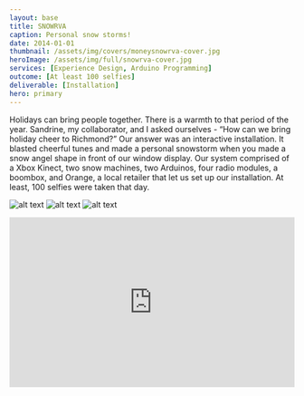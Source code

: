 ```yaml
---
layout: base
title: SNOWRVA
caption: Personal snow storms!
date: 2014-01-01
thumbnail: /assets/img/covers/moneysnowrva-cover.jpg
heroImage: /assets/img/full/snowrva-cover.jpg
services: [Experience Design, Arduino Programming]
outcome: [At least 100 selfies]
deliverable: [Installation]
hero: primary
---
```


Holidays can bring people together. There is a warmth to that period of the year. Sandrine, my collaborator, and I asked ourselves - “How can we bring holiday cheer to Richmond?” Our answer was an interactive installation. It blasted cheerful tunes and made a personal snowstorm when you made a snow angel shape in front of our window display. Our system comprised of a Xbox Kinect, two snow machines, two Arduinos, four radio modules, a boombox, and Orange, a local retailer that let us set up our installation. At least, 100 selfies were taken that day.

![alt text](https://c1.staticflickr.com/5/4287/34613061064_0a931e3198_o.jpg)
![alt text](https://c1.staticflickr.com/5/4284/35324397561_778b3f6e41_o.jpg)
![alt text](https://c1.staticflickr.com/5/4215/34613060834_b9ddf2c766_o.jpg)

<iframe width="100%" height="300" scrolling="no" frameborder="no" allow="autoplay" src="https://w.soundcloud.com/player/?url=https%3A//api.soundcloud.com/tracks/329412403&color=%23ff5500&auto_play=false&hide_related=false&show_comments=true&show_user=true&show_reposts=false&show_teaser=true&visual=true"></iframe>
